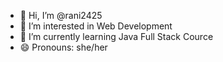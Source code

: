 - 👋 Hi, I’m @rani2425
- 👀 I’m interested in Web Development
- 🌱 I’m currently learning Java Full Stack Cource
- 😄 Pronouns: she/her

<!---
rani2425/rani2425 is a ✨ special ✨ repository because its `README.md` (this file) appears on your GitHub profile.
You can click the Preview link to take a look at your changes.
--->
